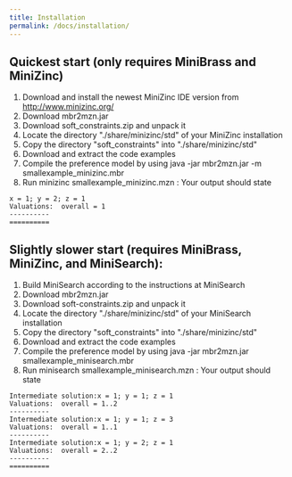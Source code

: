 ```yaml
---
title: Installation
permalink: /docs/installation/
---
```


## Quickest start (only requires MiniBrass and MiniZinc)
1. Download and install the newest MiniZinc IDE version from http://www.minizinc.org/
2. Download mbr2mzn.jar
3. Download soft_constraints.zip and unpack it
4. Locate the directory "./share/minizinc/std" of your MiniZinc installation
5. Copy the directory "soft_constraints" into "./share/minizinc/std"
6. Download and extract the code examples
7. Compile the preference model by using java -jar mbr2mzn.jar -m smallexample_minizinc.mbr
8. Run minizinc smallexample_minizinc.mzn : Your output should state

```
x = 1; y = 2; z = 1
Valuations:  overall = 1
----------
==========
```

## Slightly slower start (requires MiniBrass, MiniZinc, and MiniSearch): 

1. Build MiniSearch according to the instructions at MiniSearch
2. Download mbr2mzn.jar
3. Download soft-constraints.zip and unpack it
4. Locate the directory "./share/minizinc/std" of your MiniSearch installation
5. Copy the directory "soft_constraints" into "./share/minizinc/std"
6. Download and extract the code examples
7. Compile the preference model by using java -jar mbr2mzn.jar smallexample_minisearch.mbr
8. Run minisearch smallexample_minisearch.mzn : Your output should state

```
Intermediate solution:x = 1; y = 1; z = 1
Valuations:  overall = 1..2
----------
Intermediate solution:x = 1; y = 1; z = 3
Valuations:  overall = 1..1
----------
Intermediate solution:x = 1; y = 2; z = 1
Valuations:  overall = 2..2
----------
==========
```
